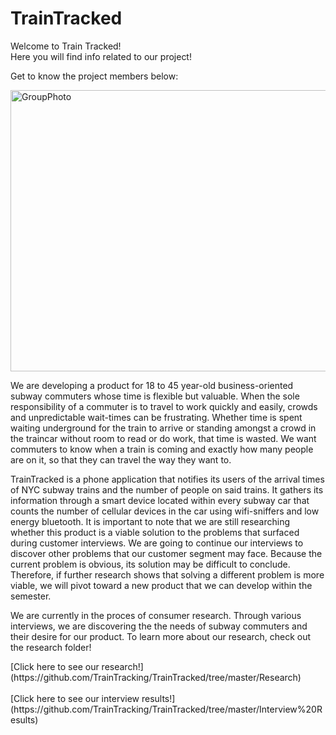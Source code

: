 # TrainTracked
<html>
<body>
    <p>Welcome to Train Tracked!<br> 
    Here you will find info related to our project!</p>
    <p> Get to know the project members below:</p>
    <img src="https://scontent.xx.fbcdn.net/hphotos-xpa1/v/t34.0-12/12067336_1004322822965140_255038422_n.jpg?oh=3d9ea5e0bf3ab250c9edffbcb84c636d&oe=5620F86C" width="550" height="450" alt="GroupPhoto">
    <p></p>
    <p> We are developing a product for 18 to 45 year-old business-oriented subway commuters whose time is flexible but valuable. When the sole responsibility of a commuter is to travel to work quickly and easily, crowds and unpredictable wait-times can be frustrating. Whether time is spent waiting underground for the train to arrive or standing amongst a crowd in the traincar without room to read or do work, that time is wasted. We want commuters to know when a train is coming and exactly how many people are on it, so that they can travel the way they want to. </p>
    <p> TrainTracked is a phone application that notifies its users of the arrival times of NYC subway trains and the number of people on said trains. It gathers its information through a smart device located within every subway car that counts the number of cellular devices in the car using wifi-sniffers and low energy bluetooth. It is important to note that we are still researching whether this product is a viable solution to the problems that surfaced during customer interviews. We are going to continue our interviews to discover other problems that our customer segment may face. Because the current problem is obvious, its solution may be difficult to conclude. Therefore, if further research shows that solving a different problem is more viable, we will pivot toward a new product that we can develop within the semester.</p>
    <p> We are currently in the proces of consumer research. Through various interviews, we are discovering the the needs of subway commuters and their desire for our product. To learn more about our research, check out the research folder!</p>
[Click here to see our research!](https://github.com/TrainTracking/TrainTracked/tree/master/Research)<br><br>
[Click here to see our interview results!](https://github.com/TrainTracking/TrainTracked/tree/master/Interview%20Results)

</body>
</html>

